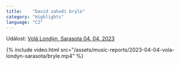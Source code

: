 ```yaml
---
title:    "David zahodí brýle"
category: "Highlights"
language: "CZ"
---
```


Událost: [Volá Londýn, Sarasota 04. 04. 2023](/music/vola-londyn-sarasota-2023-04-04/)

{% include video.html src="/assets/music-reports/2023-04-04-vola-londyn-sarasota/bryle.mp4" %}

